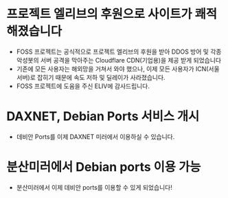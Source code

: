 # 프로젝트 엘리브의 후원으로 사이트가 쾌적해졌습니다
- FOSS 프로젝트는 공식적으로 프로젝트 엘리브의 후원을 받아 DDOS 방어 및 각종 악성봇의 서버 공격을 막아주는 Cloudflare CDN(기업용)을 제공 받게 되었습니다
- 기존에 모든 사용자는 해외망을 거쳐서 와야 했으나, 이제 모든 사용자가 ICN(서울서버)로 잡히기 때문에 속도 저하 및 딜레이가 사라졌습니다.
- FOSS 프로젝트에 도움을 주신 ELIV에 감사드립니다.

# DAXNET, Debian Ports 서비스 개시
- 데비안 Ports를 이제 DAXNET 미러에서 이용하실 수 있습니다.

# 분산미러에서 Debian ports 이용 가능
- 분산미러에서 이제 데비안 ports를 이용할 수 있게 되었습니다!
